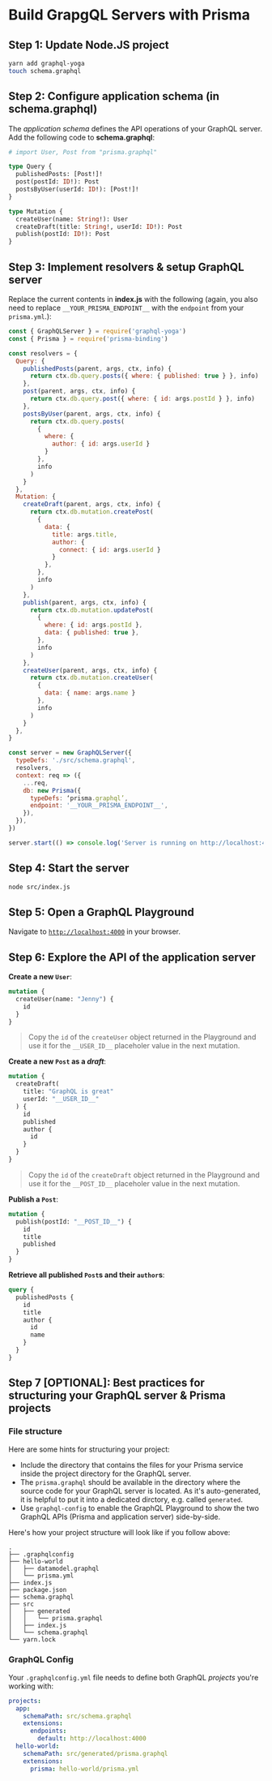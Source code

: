 # Build GrapgQL Servers with Prisma

## Step 1: Update Node.JS project

```bash
yarn add graphql-yoga
touch schema.graphql
```

## Step 2: Configure application schema (in schema.graphql)

The _application schema_ defines the API operations of your GraphQL server. Add the following code to **schema.graphql**:

```graphql
# import User, Post from "prisma.graphql"

type Query {
  publishedPosts: [Post!]!
  post(postId: ID!): Post
  postsByUser(userId: ID!): [Post!]!
}

type Mutation {
  createUser(name: String!): User
  createDraft(title: String!, userId: ID!): Post
  publish(postId: ID!): Post
}
```

## Step 3: Implement resolvers & setup GraphQL server

Replace the current contents in **index.js** with the following (again, you also need to replace `__YOUR_PRISMA_ENDPOINT__` with the `endpoint` from your `prisma.yml`.):

```js
const { GraphQLServer } = require('graphql-yoga')
const { Prisma } = require('prisma-binding')

const resolvers = {
  Query: {
    publishedPosts(parent, args, ctx, info) {
      return ctx.db.query.posts({ where: { published: true } }, info)
    },
    post(parent, args, ctx, info) {
      return ctx.db.query.post({ where: { id: args.postId } }, info)
    },
    postsByUser(parent, args, ctx, info) {
      return ctx.db.query.posts(
        {
          where: {
            author: { id: args.userId }
          }
        },
        info
      )
    }
  },
  Mutation: {
    createDraft(parent, args, ctx, info) {
      return ctx.db.mutation.createPost(
        {
          data: {
            title: args.title,
            author: {
              connect: { id: args.userId }
            }
          },
        },
        info
      )
    },
    publish(parent, args, ctx, info) {
      return ctx.db.mutation.updatePost(
        {
          where: { id: args.postId },
          data: { published: true },
        },
        info
      )
    },
    createUser(parent, args, ctx, info) {
      return ctx.db.mutation.createUser(
        {
          data: { name: args.name }
        },
        info
      )
    }
  },
}

const server = new GraphQLServer({
  typeDefs: './src/schema.graphql',
  resolvers,
  context: req => ({
    ...req,
    db: new Prisma({
      typeDefs: ‘prisma.graphql’,
      endpoint: '__YOUR__PRISMA_ENDPOINT__',
    }),
  }),
})

server.start(() => console.log('Server is running on http://localhost:4000'))
```

## Step 4: Start the server

```bash
node src/index.js
```

## Step 5: Open a GraphQL Playground

Navigate to [`http://localhost:4000`](http://localhost:4000) in your browser.

## Step 6: Explore the API of the application server

**Create a new `User`**:

```graphql
mutation {
  createUser(name: "Jenny") {
    id
  }
}
```

> Copy the `id` of the `createUser` object returned in the Playground and use it for the `__USER_ID__` placeholer value in the next mutation.

**Create a new `Post` as a _draft_**:

```graphql
mutation {
  createDraft(
    title: "GraphQL is great"
    userId: "__USER_ID__"
  ) {
    id
    published
    author {
      id
    }
  }
}
```

> Copy the `id` of the `createDraft` object returned in the Playground and use it for the `__POST_ID__` placeholer value in the next mutation.

**Publish a `Post`**:

```graphql
mutation {
  publish(postId: "__POST_ID__") {
    id
    title
    published
  }
}
```

**Retrieve all published `Post`s and their `author`s**:

```graphql
query {
  publishedPosts {
    id
    title
    author {
      id
      name
    }
  }
}
```

## Step 7 [OPTIONAL]: Best practices for structuring your GraphQL server & Prisma projects

### File structure

Here are some hints for structuring your project:

- Include the directory that contains the files for your Prisma service inside the project directory for the GraphQL server.
- The `prisma.graphql` should be available in the directory where the source code for your GraphQL server is located. As it's auto-generated, it is helpful to put it into a dedicated dirctory, e.g. called `generated`.
- Use `graphql-config` to enable the GraphQL Playground to show the two GraphQL APIs (Prisma and application server) side-by-side.

Here's how your project structure will look like if you follow above:

```
.
├── .graphqlconfig
├── hello-world
│   ├── datamodel.graphql
│   └── prisma.yml
├── index.js
├── package.json
├── schema.graphql
├── src
│   ├── generated
│   │   └── prisma.graphql
│   ├── index.js
│   └── schema.graphql
└── yarn.lock
```

### GraphQL Config

Your `.graphqlconfig.yml` file needs to define both GraphQL _projects_ you're working with:

```yml
projects:
  app:
    schemaPath: src/schema.graphql
    extensions:
      endpoints:
        default: http://localhost:4000
  hello-world:
    schemaPath: src/generated/prisma.graphql
    extensions:
      prisma: hello-world/prisma.yml
```
